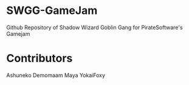 # SWGG-GameJam
Github Repository of Shadow Wizard Goblin Gang for PirateSoftware's Gamejam


# Contributors
Ashuneko
Demomaam
Maya
YokaiFoxy
